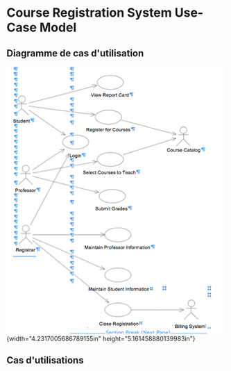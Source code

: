 
# Course Registration System Use-Case Model 

## Diagramme de cas d'utilisation

![](/assets/exercices.gddoc.docx/image95.png){width="4.2317005686789155in"
height="5.161458880139983in"}

## Cas d'utilisations